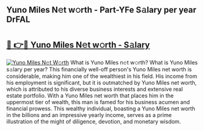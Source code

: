 ## Yuno Miles N𝚎t w𝚘rth - Part-YFe S𝚊lary per year DrFAL

# <h2><a href="http://gc25zb4.nevu.top/?p=Yuno+Miles">🔗 👉🔴 Yuno Miles N𝚎t w𝚘rth - S𝚊lary</a></h2>

[![Yuno Miles N𝚎t W𝚘rth](https://i.imgur.com/Oavwk0R.jpeg)](http://gc25zb4.nevu.top/?p=Yuno+Miles)
What is Yuno Miles n𝚎t w𝚘rth? What is Yuno Miles s𝚊lary per year?
This financially well-off person's Yuno Miles net worth is considerable, making him one of the wealthiest in his field. His income from his employment is significant, but it is outmatched by Yuno Miles net worth, which is attributed to his diverse business interests and extensive real estate portfolio. With a Yuno Miles net worth that places him in the uppermost tier of wealth, this man is famed for his business acumen and financial prowess. This wealthy individual, boasting a Yuno Miles net worth in the billions and an impressive yearly income, serves as a prime illustration of the might of diligence, devotion, and monetary wisdom.
